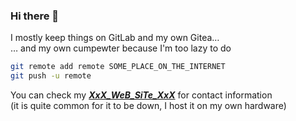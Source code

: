 ### Hi there 👋

I mostly keep things on GitLab and my own Gitea…  
… and my own cumpewter because I'm too lazy to do
```bash
git remote add remote SOME_PLACE_ON_THE_INTERNET
git push -u remote
```

You can check my [***XxX_WeB_SiTe_XxX***](https://nasrally.xyz) for contact information  
(it is quite common for it to be down, I host it on my own hardware)
